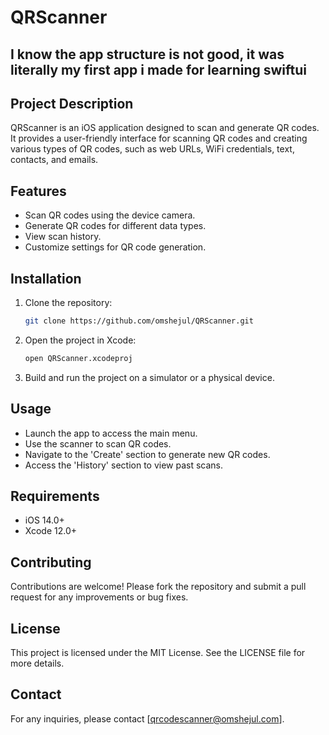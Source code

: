 # QRScanner
## I know the app structure is not good, it was literally my first app i made for learning swiftui
## Project Description
QRScanner is an iOS application designed to scan and generate QR codes. It provides a user-friendly interface for scanning QR codes and creating various types of QR codes, such as web URLs, WiFi credentials, text, contacts, and emails.

## Features
- Scan QR codes using the device camera.
- Generate QR codes for different data types.
- View scan history.
- Customize settings for QR code generation.

## Installation
1. Clone the repository:
   ```bash
   git clone https://github.com/omshejul/QRScanner.git
   ```
2. Open the project in Xcode:
   ```bash
   open QRScanner.xcodeproj
   ```
3. Build and run the project on a simulator or a physical device.

## Usage
- Launch the app to access the main menu.
- Use the scanner to scan QR codes.
- Navigate to the 'Create' section to generate new QR codes.
- Access the 'History' section to view past scans.

## Requirements
- iOS 14.0+
- Xcode 12.0+

## Contributing
Contributions are welcome! Please fork the repository and submit a pull request for any improvements or bug fixes.

## License
This project is licensed under the MIT License. See the LICENSE file for more details.

## Contact
For any inquiries, please contact [qrcodescanner@omshejul.com]. 
